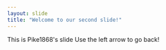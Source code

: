 ```yaml
---
layout: slide
title: "Welcome to our second slide!"
---
```

This is Pike1868's slide
Use the left arrow to go back!
